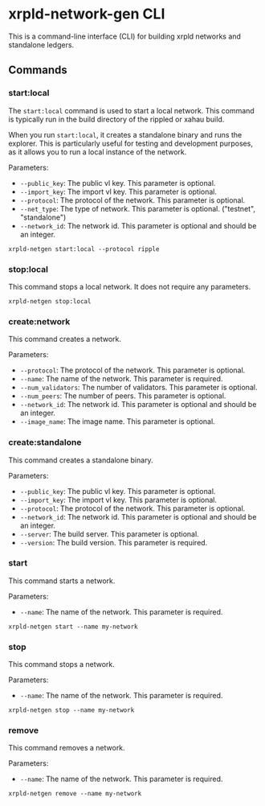 # xrpld-network-gen CLI

This is a command-line interface (CLI) for building xrpld networks and standalone ledgers. 

## Commands

### start:local

The `start:local` command is used to start a local network. This command is typically run in the build directory of the rippled or xahau build. 

When you run `start:local`, it creates a standalone binary and runs the explorer. This is particularly useful for testing and development purposes, as it allows you to run a local instance of the network.

Parameters:
- `--public_key`: The public vl key. This parameter is optional.
- `--import_key`: The import vl key. This parameter is optional.
- `--protocol`: The protocol of the network. This parameter is optional.
- `--net_type`: The type of network. This parameter is optional. ("testnet", "standalone")
- `--network_id`: The network id. This parameter is optional and should be an integer.

```
xrpld-netgen start:local --protocol ripple
```

### stop:local

This command stops a local network. It does not require any parameters.

```
xrpld-netgen stop:local
```

### create:network

This command creates a network.

Parameters:
- `--protocol`: The protocol of the network. This parameter is optional.
- `--name`: The name of the network. This parameter is required.
- `--num_validators`: The number of validators. This parameter is optional.
- `--num_peers`: The number of peers. This parameter is optional.
- `--network_id`: The network id. This parameter is optional and should be an integer.
- `--image_name`: The image name. This parameter is optional.

### create:standalone

This command creates a standalone binary.

Parameters:
- `--public_key`: The public vl key. This parameter is optional.
- `--import_key`: The import vl key. This parameter is optional.
- `--protocol`: The protocol of the network. This parameter is optional.
- `--network_id`: The network id. This parameter is optional and should be an integer.
- `--server`: The build server. This parameter is optional.
- `--version`: The build version. This parameter is required.

### start

This command starts a network.

Parameters:
- `--name`: The name of the network. This parameter is required.

```
xrpld-netgen start --name my-network
```

### stop

This command stops a network.

Parameters:
- `--name`: The name of the network. This parameter is required.

```
xrpld-netgen stop --name my-network
```

### remove

This command removes a network.

Parameters:
- `--name`: The name of the network. This parameter is required.

```
xrpld-netgen remove --name my-network
```